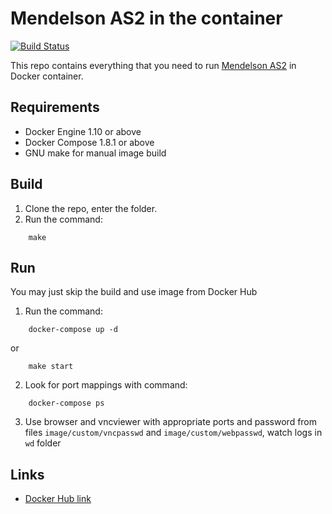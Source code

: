 Mendelson AS2 in the container
==============================

[![Build Status](https://travis-ci.org/savermyas/docker-mendelson-as2.svg?branch=master)](https://travis-ci.org/savermyas/docker-mendelson-as2)

This repo contains everything that you need to run [Mendelson AS2](http://as2.mendelson-e-c.com) in Docker container.


Requirements
------------

  * Docker Engine 1.10 or above
  * Docker Compose 1.8.1 or above
  * GNU make for manual image build


Build
-----

  1. Clone the repo, enter the folder.
  2. Run the command:
```
    make
```
Run
---

You may just skip the build and use image from Docker Hub

  1. Run the command:
```
    docker-compose up -d
```
   or
```
    make start
```
  2. Look for port mappings with command: 
```
    docker-compose ps
```

  3. Use browser and vncviewer with appropriate ports and password from files `image/custom/vncpasswd` and `image/custom/webpasswd`, watch logs in `wd` folder


Links
-----

  * [Docker Hub link](https://hub.docker.com/r/saver/mendelson-as2/)
